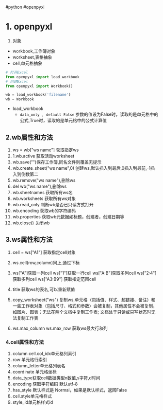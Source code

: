 #python #openpyxl 
# 1. openpyxl
1. 对象
- workbook,工作簿对象
- worksheet,表格抽象
- cell,单元格抽象
```python
# 打开Excel
from openpyxl import load_workbook  
# 创建Excel
from openpyxl import Workbook()

wb = load_workbook('filename')
wb = Workbook
```
- load_workbook
	- `data_only , default False`  参数的值设为False时，读取的是单元格中的公式,True时，读取的是单元格中的公式计算值


## 2.wb属性和方法
1. ws = wb["ws name"]  获取指定ws
2. 1.wb.active  获取活动worksheet
3. wb.save("")保存工作簿,同名文件则覆盖无提示
4. wb.create_sheet("ws name",0) 创建ws,默认插入到最后,0插入到最前,-1插入到倒数第二
5. wb.remove("ws name"),删除ws
6. del wb("ws name"),删除ws
7. wb.sheetnames 获取所有ws名
8. wb.worksheets 获取所有ws对象
9. wb.read_only 判断wb是否已只读方式打开
10. wb.encoding 获取wb的字符编码
11. wb.properties 获取wb元数据如标题，创建者，创建日期等
12. wb.close() 关闭wb

## 3.ws属性和方法
1. cell = ws["A1"] 获取指定cell对象
2. ws.cell(row,column)同上,通过下标
3. ws["A"]获取一列cell
	ws["1"]获取一行cell
	ws["A:B"]获取多列cell
	ws["2:4"]获取多列cell
	ws["A3:B9"] 获取指定范围cell

4. title 获取ws的表名,可以重新赋值
5. copy_worksheet("ws") 复制ws,单元格（包括值、样式、超链接、备注）和一些工作表对象（包括尺寸、格式和参数）会被复制，其他属性不会被复制，如图片、图表；无法在两个文档中复制工作表; 文档处于只读或只写状态时无法复制工作表
6. ws.max_column ws.max_row 获取ws最大行和列


### 4.cell属性和方法
1. column cell.col_idx单元格列索引
2. row 单元格行索引
4. column_letter单元格列表名
5. coordinate 单元格坐标
6. data_type获取cell数据类型n数值,s字符,d时间
7. encoding 获取字符编码 默认utf-8
8. has_style 默认样式是 Normal，如果是默认样式，返回False
9. cell.style单元格样式
10. style_id单元格样式id